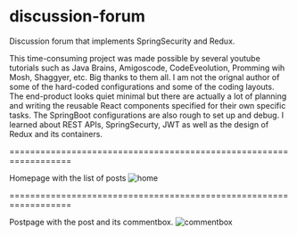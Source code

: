 # discussion-forum
Discussion forum that implements SpringSecurity and Redux.

This time-consuming project was made possible by several youtube tutorials such as Java Brains, Amigoscode, CodeEveolution, Promming wih Mosh, Shaggyer, etc. Big thanks to them all. I am not the orignal author of some of the hard-coded configurations and some of the coding layouts. The end-product looks quiet minimal but there are actually a lot of planning and writing the reusable React components specified for their own specific tasks. The SpringBoot configurations are also rough to set up and debug. I learned about REST APIs, SpringSecurty, JWT as well as the design of Redux and its containers. 

==================================================================

Homepage with the list of posts
![home](https://user-images.githubusercontent.com/54610672/149873732-537508c2-a1ad-4e5d-a416-755ba72cda2c.jpg)

==================================================================

Postpage with the post and its commentbox.
![commentbox](https://user-images.githubusercontent.com/54610672/149873724-ad6e4351-7526-4bde-872a-ce234527f0ee.jpg)



